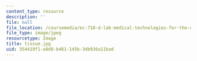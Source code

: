 ```yaml
---
content_type: resource
description: ''
file: null
file_location: /coursemedia/ec-710-d-lab-medical-technologies-for-the-developing-world-spring-2010/354419f1a8d8b481145b3db936a11bad_tissue.jpg
file_type: image/jpeg
resourcetype: Image
title: tissue.jpg
uid: 354419f1-a8d8-b481-145b-3db936a11bad
---
```

